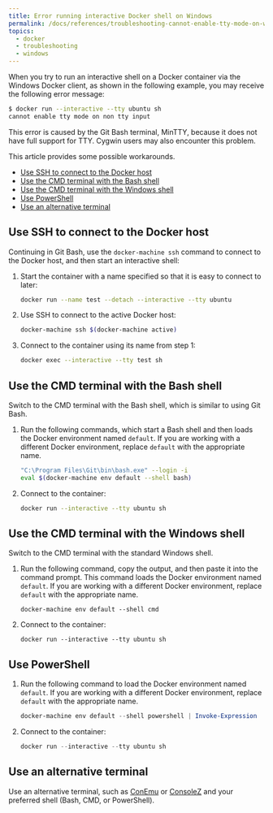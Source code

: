 ```yaml
---
title: Error running interactive Docker shell on Windows
permalink: /docs/references/troubleshooting-cannot-enable-tty-mode-on-windows/
topics:
  - docker
  - troubleshooting
  - windows
---
```


When you try to run an interactive shell on a Docker container via the Windows
Docker client, as shown in the following example, you may receive the following error message:

```bash
$ docker run --interactive --tty ubuntu sh
cannot enable tty mode on non tty input
```

This error is caused by the Git Bash terminal, MinTTY, because it does not have full support for TTY.
Cygwin users may also encounter this problem.

This article provides some possible workarounds.

* [Use SSH to connect to the Docker host](#ssh)
* [Use the CMD terminal with the Bash shell](#cmd-with-bash)
* [Use the CMD terminal with the Windows shell](#cmd)
* [Use PowerShell](#powershell)
* [Use an alternative terminal](#other-terminals)

## <a name="ssh"></a> Use SSH to connect to the Docker host
Continuing in Git Bash, use the `docker-machine ssh` command to connect to the Docker host,
and then start an interactive shell:

1. Start the container with a name specified so that it is easy to connect to later:

    ```bash
    docker run --name test --detach --interactive --tty ubuntu
    ```

2. Use SSH to connect to the active Docker host:

    ```bash
    docker-machine ssh $(docker-machine active)
    ```

3. Connect to the container using its name from step 1:

    ```bash
    docker exec --interactive --tty test sh
    ```

## <a name="cmd-with-bash"></a> Use the CMD terminal with the Bash shell
Switch to the CMD terminal with the Bash shell, which is similar to using Git Bash.

1. Run the following commands, which start a Bash shell and then loads the Docker environment named `default`.
  If you are working with a different Docker environment, replace `default` with the appropriate name.

    ```bash
    "C:\Program Files\Git\bin\bash.exe" --login -i
    eval $(docker-machine env default --shell bash)
    ```

2. Connect to the container:

    ```bash
    docker run --interactive --tty ubuntu sh
    ```

## <a name="cmd"></a>Use the CMD terminal with the Windows shell
Switch to the CMD terminal with the standard Windows shell.

1. Run the following command, copy the output, and then paste it into the command prompt.
    This command loads the Docker environment named `default`. If you are working
    with a different Docker environment, replace `default` with the appropriate name.

    ```batch
    docker-machine env default --shell cmd
    ```

2. Connect to the container:

    ```batch
    docker run --interactive --tty ubuntu sh
    ```

## <a name="powershell"></a> Use PowerShell

1. Run the following command to load the Docker environment named `default`.
  If you are working with a different Docker environment, replace `default` with the appropriate name.

    ```powershell
    docker-machine env default --shell powershell | Invoke-Expression
    ```

2. Connect to the container:

    ```powershell
    docker run --interactive --tty ubuntu sh
    ```

## <a name="other-terminals"></a>Use an alternative terminal
Use an alternative terminal, such as [ConEmu][conemu] or [ConsoleZ][consolez] and your preferred shell (Bash, CMD, or PowerShell).

[run-shell-docs]: https://docs.docker.com/articles/basics/#running-an-interactive-shell
[conemu]: https://conemu.github.io/
[consolez]: https://github.com/cbucher/console/wiki
